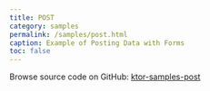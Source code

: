 ```yaml
---
title: POST
category: samples
permalink: /samples/post.html
caption: Example of Posting Data with Forms
toc: false
---
```


Browse source code on GitHub: [ktor-samples-post](https://github.com/ktorio/ktor/tree/master/ktor-samples/ktor-samples-post)
